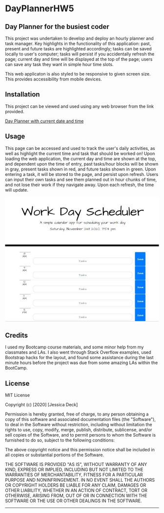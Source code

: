 # DayPlannerHW5

## Day Planner for the busiest coder

This project was undertaken to develop and deploy an hourly planner and task manager. Key highlights in the functionality of this application: past, present and future tasks are highlighted accordingly; tasks can be saved locally to user's computer; tasks will persist if you accidentally refresh the page; current day and time will be displayed at the top of the page; users can save any task they want in simple hour time slots.

This web applicaton is also styled to be responsive to given screen size. This provides accessibility from mobile devices.

## Installation

This project can be viewed and used using any web browser from the link provided.

[Day Planner with current date and time](https://deck-jessica.github.io/DayPlannerHW5/)

## Usage 

This page can be accessed and used to track the user's daily activities, as well as highlight the current time and task that should be worked on! Upon loading the web application, the current day and time are shown at the top, and dependent upon the time of entry, past tasks/hour blocks will be shown in gray, present tasks shown in red, and future tasks shown in green. Upon entering a task, it will be stored to the page, and persist upon refresh. Users can input their own tasks and see them planned out in hour chunks of time, and not lose their work if they navigate away. Upon each refresh, the time will update. 



![Day planner main page](/dayplanner.jpg)


## Credits

I used my Bootcamp course materials, and some minor help from my classmates and LAs. I also went through Stack Overflow examples, used Bootstrap hacks for the layout, and found some assistance during the last minute hours before the project was due from some amazing LAs within the BootCamp.



## License

MIT License

Copyright (c) [2020] [Jessica Deck]

Permission is hereby granted, free of charge, to any person obtaining a copy
of this software and associated documentation files (the "Software"), to deal
in the Software without restriction, including without limitation the rights
to use, copy, modify, merge, publish, distribute, sublicense, and/or sell
copies of the Software, and to permit persons to whom the Software is
furnished to do so, subject to the following conditions:

The above copyright notice and this permission notice shall be included in all
copies or substantial portions of the Software.

THE SOFTWARE IS PROVIDED "AS IS", WITHOUT WARRANTY OF ANY KIND, EXPRESS OR
IMPLIED, INCLUDING BUT NOT LIMITED TO THE WARRANTIES OF MERCHANTABILITY,
FITNESS FOR A PARTICULAR PURPOSE AND NONINFRINGEMENT. IN NO EVENT SHALL THE
AUTHORS OR COPYRIGHT HOLDERS BE LIABLE FOR ANY CLAIM, DAMAGES OR OTHER
LIABILITY, WHETHER IN AN ACTION OF CONTRACT, TORT OR OTHERWISE, ARISING FROM,
OUT OF OR IN CONNECTION WITH THE SOFTWARE OR THE USE OR OTHER DEALINGS IN THE
SOFTWARE.


---


